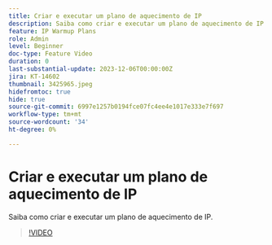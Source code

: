 ```yaml
---
title: Criar e executar um plano de aquecimento de IP
description: Saiba como criar e executar um plano de aquecimento de IP.
feature: IP Warmup Plans
role: Admin
level: Beginner
doc-type: Feature Video
duration: 0
last-substantial-update: 2023-12-06T00:00:00Z
jira: KT-14602
thumbnail: 3425965.jpeg
hidefromtoc: true
hide: true
source-git-commit: 6997e1257b0194fce07fc4ee4e1017e333e7f697
workflow-type: tm+mt
source-wordcount: '34'
ht-degree: 0%

---
```



# Criar e executar um plano de aquecimento de IP

Saiba como criar e executar um plano de aquecimento de IP.

>[!VIDEO](https://video.tv.adobe.com/v/3425965/?learn=on)

